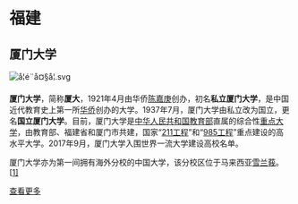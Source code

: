 # 福建

## 厦门大学
![å¦é¨å¤§å­¦.svg](https://upload.wikimedia.org/wikipedia/zh/thumb/5/58/%E5%8E%A6%E9%97%A8%E5%A4%A7%E5%AD%A6.svg/230px-%E5%8E%A6%E9%97%A8%E5%A4%A7%E5%AD%A6.svg.png)

**厦门大学**，简称**厦大**，1921年4月由华侨[陈嘉庚](https://zh.wikipedia.org/wiki/%E9%99%88%E5%98%89%E5%BA%9A)创办，初名**私立厦门大学**，是中国近代教育史上第一所[华侨](https://zh.wikipedia.org/wiki/%E5%8D%8E%E4%BE%A8)创办的大学。1937年7月，厦门大学由私立改为国立，更名**国立厦门大学**。目前，厦门大学是[中华人民共和国教育部](https://zh.wikipedia.org/wiki/%E4%B8%AD%E5%8D%8E%E4%BA%BA%E6%B0%91%E5%85%B1%E5%92%8C%E5%9B%BD%E6%95%99%E8%82%B2%E9%83%A8)直属的综合性[重点大学](https://zh.wikipedia.org/wiki/%E9%87%8D%E7%82%B9%E5%A4%A7%E5%AD%A6)，由教育部、福建省和厦门市共建，国家“[211工程](https://zh.wikipedia.org/wiki/211%E5%B7%A5%E7%A8%8B)”和“[985工程](https://zh.wikipedia.org/wiki/985%E5%B7%A5%E7%A8%8B)”重点建设的高水平大学。2017年9月，厦门大学入围世界一流大学建设高校名单。

厦门大学亦为第一间拥有海外分校的中国大学，该分校区位于马来西亚[雪兰莪](https://zh.wikipedia.org/wiki/%E9%9B%AA%E8%98%AD%E8%8E%AA)。[[1\]](https://zh.wikipedia.org/wiki/%E5%8E%A6%E9%97%A8%E5%A4%A7%E5%AD%A6#cite_note-1)

[查看更多](../xmu/)